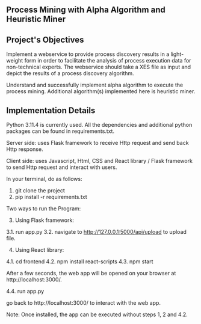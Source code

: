 ## Process Mining with Alpha Algorithm and Heuristic Miner

## Project's Objectives

Implement a webservice to provide process discovery results in a light-weight form in order to facilitate the analysis of process execution data for non-technical experts. The webservice should take a XES file as input and depict the results of a process discovery algorithm.

Understand and successfully implement alpha algorithm to execute the process mining. Additional algorithm(s) implemented here is heuristic miner.

## Implementation Details

Python 3.11.4 is currently used. All the dependencies and additional python packages can be found in requirements.txt.

Server side: uses Flask framework to receive Http request and send back Http response.

Client side: uses Javascript, Html, CSS and React library / Flask framework to send Http request and interact with users.

In your terminal, do as follows:

1. git clone the project
2. pip install -r requirements.txt

Two ways to run the Program:

3. Using Flask framework:

3.1. run app.py
3.2. navigate to http://127.0.0.1:5000/api/upload to upload file.

4. Using React library:

4.1. cd frontend
4.2. npm install react-scripts
4.3. npm start

After a few seconds, the web app will be opened on your browser at http://localhost:3000/.

4.4. run app.py

go back to http://localhost:3000/ to interact with the web app.

Note: Once installed, the app can be executed without steps 1, 2 and 4.2.
